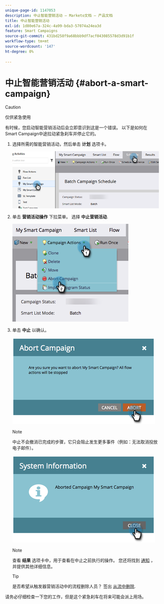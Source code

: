 ```yaml
---
unique-page-id: 1147053
description: 中止智能营销活动 — Marketo文档 — 产品文档
title: 中止智能营销活动
exl-id: 1d80e67a-324c-4a99-bda3-57074a24ea3d
feature: Smart Campaigns
source-git-commit: 431bd258f9a68bbb9df7acf043085578d3d91b1f
workflow-type: tm+mt
source-wordcount: '147'
ht-degree: 0%

---
```


# 中止智能营销活动 {#abort-a-smart-campaign}

>[!CAUTION]
>
>仅供紧急使用

有时候，您启动智能营销活动后会立即意识到这是一个错误。 以下是如何在Smart Campaign中途拉动紧急刹车并停止它的。

1. 选择所需的智能营销活动，然后单击 **计划** 选项卡。

   ![](assets/abort-a-smart-campaign-1.png)

1. 单击 **营销活动操作** 下拉菜单。 选择 **中止营销活动**.

   ![](assets/abort-a-smart-campaign-2.png)

1. 单击 **中止** 以确认。

   ![](assets/abort-a-smart-campaign-3.png)

   >[!NOTE]
   >
   >中止不会撤消已完成的步骤，它只会阻止发生更多事件（例如：无法取消投放电子邮件）。

   ![](assets/abort-a-smart-campaign-4.png)

   >[!NOTE]
   >
   >查看 **结果** 选项卡中，用于查看在中止之前执行的操作。 您还将找到  [通知](/help/marketo/product-docs/core-marketo-concepts/miscellaneous/understanding-notifications.md) ，并提供其他详细信息。

   >[!TIP]
   >
   >是否希望从触发器营销活动中的流程删除人员？ 签出 [从流中删除](/help/marketo/product-docs/core-marketo-concepts/smart-campaigns/flow-actions/remove-from-flow.md).

请务必仔细检查一下您的工作，但是这个紧急刹车在将来可能会派上用场。
